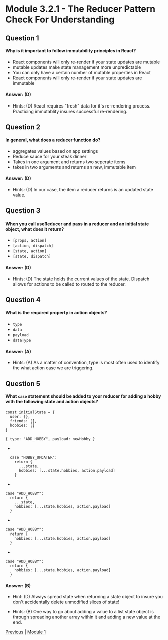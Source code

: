 # Module 3.2.1 - The Reducer Pattern Check For Understanding

## Question 1

####  Why is it important to follow immutability principles in React?

- React components will only re-render if your state updates are mutable  
- mutable updates make state management more unpredictable  
- You can only have a certain number of mutable properties in React  
- React components will only re-render if your state updates are immutable  

#### Answer:   (D) 

- Hints: (D)  React requires "fresh" data for it's re-rendering process. Practicing immutablity insures successful re-rendering.

## Question 2

####  In general, what does a reducer function do?

- aggregates values based on app settings  
- Reduce sauce for your steak dinner  
- Takes in one argument and returns two seperate items  
- takes in two arguments and returns an new, immutable item 

#### Answer:   (D) 

- Hints: (D)  In our case, the item a reducer returns is an updated state value.

## Question 3

####  When you call useReducer and pass in a reducer and an initial state object, what does it return?

- ```[props, action]``` 
- ```[action, dispatch]``` 
- ```[state, action]``` 
- ```[state, dispatch]``` 

#### Answer:   (D) 

- Hints: (D)  The state holds the current values of the state. Dispatch allows for actions to be called to routed to the reducer.

## Question 4

####  What is the required property in action objects?

- ```type``` 
- ```data``` 
- ```payload``` 
- ```dataType``` 

#### Answer:   (A) 

- Hints: (A)  As a matter of convention, type is most often used to identify the what action case we are triggering.

## Question 5

#### What ```case``` statement should be added to your reducer for adding a hobby with the following state and action objects?
```
const initialState = {
  user: {},
  friends: [],
  hobbies: []
}
```
```
{ type: "ADD_HOBBY", payload: newHobby }
```

- 
```
  case "HOBBY_UPDATER":
    return {
      ...state,
      hobbies: [...state.hobbies, action.payload]
    }
  ``` 
- 
```
case "ADD_HOBBY":
  return {
    ...state,
    hobbies: [...state.hobbies, action.payload]
  }
``` 
- 
```
case "ADD_HOBBY":
  return {
    hobbies: [...state.hobbies, action.payload]
  }
``` 
- 
```
case "ADD_HOBBY":
  return {
    hobbies: [...state.hobbies, action.payload]
  }
``` 

#### Answer:   (B) 

- Hint: (D) Always spread state when returning a state object to insure you don't accidentally delete unmodified slices of state!


- Hints: (B)  One way to go about adding a value to a list state object is through spreading another array within it and adding a new value at the end.






[Previous](./Object_3.md) | [Module 1](../../Module_1-Class-Components/README.md)
